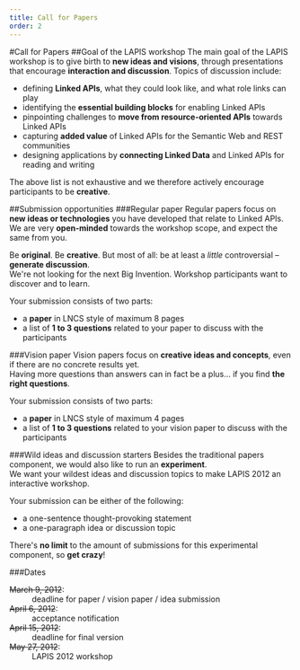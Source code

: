 ```yaml
--- 
title: Call for Papers
order: 2
---
```

#Call for Papers
##Goal of the LAPIS workshop
The main goal of the LAPIS workshop is to give birth to **new ideas and visions**, through presentations that encourage **interaction and discussion**.
Topics of discussion include:

- defining **Linked APIs**, what they could look like, and what role links can play
- identifying the **essential building blocks** for enabling Linked APIs
- pinpointing challenges to **move from resource-oriented APIs** towards Linked APIs
- capturing **added value** of Linked APIs for the Semantic Web and REST communities
- designing applications by **connecting Linked Data** and Linked APIs for reading and writing

The above list is not exhaustive and we therefore actively encourage participants to be **creative**.

##Submission opportunities
###Regular paper
Regular papers focus on **new ideas or technologies** you have developed that relate to Linked&nbsp;APIs.  
We are very **open-minded** towards the workshop scope, and expect the same from you.

Be **original**. Be **creative**. But most of all: be at least a&nbsp;*little* controversial – **generate discussion**.  
We're not looking for the next Big Invention.
Workshop participants want to discover and to learn.

Your submission consists of two parts:

- a&nbsp;**paper** in LNCS style of maximum 8&nbsp;pages
- a&nbsp;list of **1&nbsp;to 3&nbsp;questions** related to your paper to discuss with the participants

###Vision paper
Vision papers focus on **creative ideas and concepts**, even if there are no concrete results yet.  
Having more questions than answers can in fact be a plus… if you find **the right questions**.

Your submission consists of two parts:

- a&nbsp;**paper** in LNCS style of maximum 4&nbsp;pages
- a&nbsp;list of **1&nbsp;to 3&nbsp;questions** related to your vision paper to discuss with the participants

###Wild ideas and discussion starters
Besides the traditional papers component, we would also like to run an **experiment**.  
We want your wildest ideas and discussion topics to make LAPIS&nbsp;2012 an interactive workshop.

Your submission can be either of the following:

- a&nbsp;one-sentence thought-provoking statement
- a&nbsp;one-paragraph idea or discussion topic

There's **no limit** to the amount of submissions for this experimental component, so **get crazy**!

###Dates
<dl>
  <dt><del>March 9, 2012</del>:</dt>
  <dd>deadline for paper / vision paper / idea submission</dd>
  <dt><del>April 6, 2012</del>:</dt>
  <dd>acceptance notification</dd>
  <dt><del>April 15, 2012</del>:</dt>
  <dd>deadline for final version</dd>
  <dt><del>May 27, 2012</del>:</dt>
  <dd>LAPIS 2012 workshop</dd>
</dl> 
